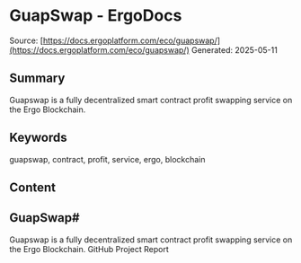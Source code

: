 # GuapSwap - ErgoDocs
Source: [https://docs.ergoplatform.com/eco/guapswap/](https://docs.ergoplatform.com/eco/guapswap/)
Generated: 2025-05-11

## Summary
Guapswap is a fully decentralized smart contract profit swapping service on the Ergo Blockchain.

## Keywords
guapswap, contract, profit, service, ergo, blockchain

## Content
## GuapSwap#
Guapswap is a fully decentralized smart contract profit swapping service on the Ergo Blockchain.
GitHub
Project Report
